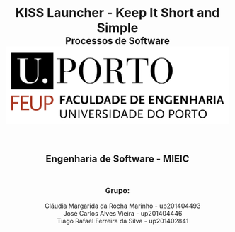 <style>
    #title,
    #subtitle {
        text-align: center;
        margin: 0;
    }

    h2 {
        text-align: center;
        margin-top: 3em;
    }

    #grupo {
        text-align: center;
        margin-top: 3em;
    }

    #autores {
        list-style: none;
        text-align: center;
    }
</style>

<h1 id="title">KISS Launcher - Keep It Short and Simple</h1>
<h2 id="subtitle">Processos de Software</h2>
<img id="feupLogo" alt="FEUP logo" src="Images/feup.png">
<h2 id="esof">Engenharia de Software - MIEIC</h2>
<h3 id="grupo">Grupo:</h3>
<ul id="autores">
    <li>
        Cláudia Margarida da Rocha Marinho - up201404493
    </li>
    <li>
        José Carlos Alves Vieira - up201404446
    </li>
    <li>
        Tiago Rafael Ferreira da Silva - up201402841
    </li>
</ul>
